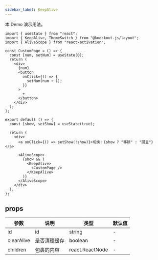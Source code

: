 ```yaml
---
sidebar_label: KeepAlive
---
```


本 Demo 演示用法。

```tsx preview
import { useState } from "react";
import { KeepAlive, ThemeSwitch } from "@knockout-js/layout";
import { AliveScope } from "react-activation";

const CustomPage = () => {
  const [num, setNum] = useState(0);
  return (
    <div>
      {num}
      <button
        onClick={() => {
          setNum(num + 1);
        }}
      >
        +
      </button>
    </div>
  );
};

export default () => {
  const [show, setShow] = useState(true);

  return (
    <div>
      <a onClick={() => setShow(!show)}>切换：{show ? "移除" : "回显"}</a>

      <AliveScope>
        {show && (
          <KeepAlive>
            <CustomPage />
          </KeepAlive>
        )}
      </AliveScope>
    </div>
  );
};
```

## props

| 参数       | 说明         | 类型            | 默认值 |
| ---------- | ------------ | --------------- | ------ |
| id         | id           | string          | -      |
| clearAlive | 是否清理缓存 | boolean         | -      |
| children   | 包裹的内容   | react.ReactNode | -      |

